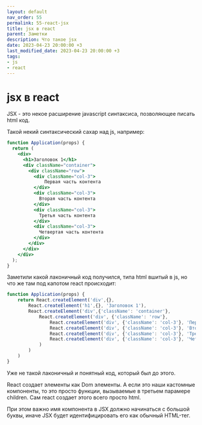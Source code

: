 ```yaml
---
layout: default
nav_order: 55
permalink: 55-react-jsx
title: jsx в react
parent: Заметки
description: Что такое jsx
date: 2023-04-23 20:00:00 +3
last_modified_date: 2023-04-23 20:00:00 +3
tags:
- js
- react
---
```


# jsx в react

JSX - это некое расширение javascript синтаксиса, позволяющее писать html код.

Такой некий синтаксический сахар над js, например:

```jsx
function Application(props) {
  return (
    <div>
      <h1>Заголовок 1</h1>
      <div className="container">
        <div className="row">
          <div className="col-3">
              Первая часть контента
          </div>
          <div className="col-3">
            Вторая часть контента
          </div>
          <div className="col-3">
            Третья часть контента
          </div>
          <div className="col-3">
            Четвертая часть контента
          </div>
        </div>
      </div>
    </div>
  );
}
```
 
Заметили какой лаконичный код получился, типа html вшитый в js, но что же там под капотом react происходит:

```javascript
function Application(props) {
    return React.createElement('div',{},
        React.createElement('h1',{}, 'Заголовок 1'),
        React.createElement('div',{'className': 'container'},
            React.createElement('div', {'className': 'row'},
                React.createElement('div', {'className': 'col-3'}, 'Первая часть контента'),
                React.createElement('div', {'className': 'col-3'}, 'Вторая часть контента'),
                React.createElement('div', {'className': 'col-3'}, 'Третья часть контента'),
                React.createElement('div', {'className': 'col-3'}, 'Четвертая часть контента'),
            )
        )
    )
}
```
 
Уже не такой лаконичный и понятный код, который был до этого.

React создает элементы как Dom элементы. А если это наши кастомные компоненты, то это просто функции, 
вызываемые в третьем парамере children. Сам react создает этого всего просто html.

При этом важно имя компонента в JSX должно начинаться с большой буквы, иначе JSX будет идентифицировать его как обычный HTML-тег.